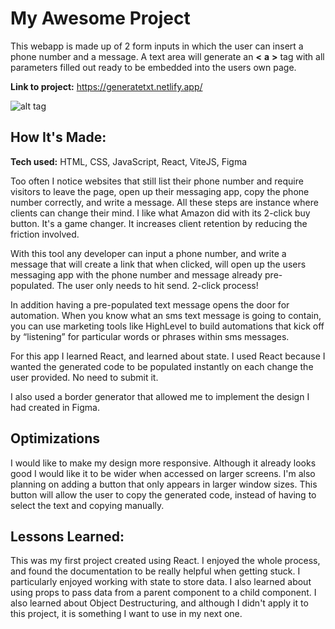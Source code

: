 # My Awesome Project
This webapp is made up of 2 form inputs in which the user can insert a phone number and a message. A text area will generate an **<** **a** **>** tag with all parameters filled out ready to be embedded into the users own page.

**Link to project:** https://generatetxt.netlify.app/

![alt tag](https://i.imgur.com/XtI6XEs.png)


## How It's Made:

**Tech used:** HTML, CSS, JavaScript, React, ViteJS, Figma

Too often I notice websites that still list their phone number and require visitors to leave the page, open up their messaging app, copy the phone number correctly, and write a message. All these steps are instance where clients can change their mind. I like what Amazon did with its 2-click buy button. It's a game changer. It increases client retention by reducing the friction involved.

With this tool any developer can input a phone number, and write a message that will create a link that when clicked, will open up the users messaging app with the phone number and message already pre-populated. The user only needs to hit send. 2-click process!

In addition having a pre-populated text message opens the door for automation. When you know what an sms text message is going to contain, you can use marketing tools like HighLevel to build automations that kick off by “listening” for particular words or phrases within sms messages.

For this app I learned React, and learned about state. I used React because I wanted the generated code to be populated instantly on each change the user provided. No need to submit it. 

I also used a border generator that allowed me to implement the design I had created in Figma.

## Optimizations


I would like to make my design more responsive. Although it already looks good I would like it to be wider when accessed on larger screens. 
I'm also planning on adding a button that only appears in larger window sizes. This button will allow the user to copy the generated code, instead of having to select the text and copying manually.

## Lessons Learned:

This was my first project created using React. I enjoyed the whole process, and found the documentation to be really helpful when getting stuck. I particularly enjoyed working with state to store data. I also learned about using props to pass data from a parent component to a child component. I also learned about Object Destructuring, and although I didn't apply it to this project, it is something I want to use in my next one.


